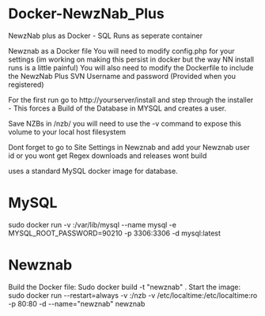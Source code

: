 # Docker-NewzNab_Plus
NewzNab plus as Docker -  SQL Runs as seperate container

Newznab as a Docker file 
You will need to modify config.php for your settings (im working on making this persist in docker but the way NN install runs is a little painful)
You will also need to modify the Dockerfile to include the NewzNab Plus SVN Username and password (Provided when you registered)

For the first run go to http://yourserver/install   and step through the installer - This forces a Build of the Database in MYSQL and creates a user.

Save NZBs in /nzb/ you will need to use the -v command to expose this volume to your local host filesystem

Dont forget to go to Site Settings in Newznab and add your Newznab user id or you wont get Regex downloads and releases wont build

uses a standard MySQL docker image for database.

# MySQL
sudo docker run  -v <LocalConfigDir>:/var/lib/mysql --name mysql -e MYSQL_ROOT_PASSWORD=90210 -p 3306:3306 -d mysql:latest

# Newznab
Build the Docker file: 
Sudo docker build -t "newznab" .
Start the image:
sudo docker run --restart=always -v <LocalNZBDir>:/nzb -v /etc/localtime:/etc/localtime:ro   -p 80:80 -d   --name="newznab" newznab




